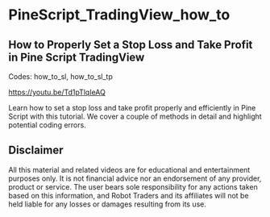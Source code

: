 # PineScript_TradingView_how_to


How to Properly Set a Stop Loss and Take Profit in Pine Script TradingView
-------------
Codes:
how_to_sl, 
how_to_sl_tp

https://youtu.be/Td1pTlqIeAQ

Learn how to set a stop loss and take profit properly and efficiently in Pine Script with this tutorial. We cover a couple of methods in detail and highlight potential coding errors. 


Disclaimer
-------------
All this material and related videos are for educational and entertainment purposes only. It is not financial advice nor an endorsement of any provider, product or service. The user bears sole responsibility for any actions taken based on this information, and Robot Traders and its affiliates will not be held liable for any losses or damages resulting from its use. 
